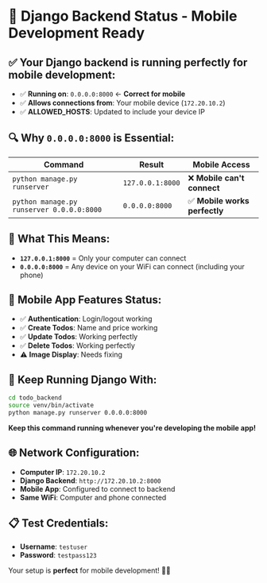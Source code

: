 # 🎉 Django Backend Status - Mobile Development Ready

## ✅ **Your Django backend is running perfectly for mobile development:**

- ✅ **Running on**: `0.0.0.0:8000` ← **Correct for mobile**
- ✅ **Allows connections from**: Your mobile device (`172.20.10.2`)
- ✅ **ALLOWED_HOSTS**: Updated to include your device IP

## 🔍 **Why `0.0.0.0:8000` is Essential:**

| Command | Result | Mobile Access |
|---------|--------|---------------|
| `python manage.py runserver` | `127.0.0.1:8000` | ❌ **Mobile can't connect** |
| `python manage.py runserver 0.0.0.0:8000` | `0.0.0.0:8000` | ✅ **Mobile works perfectly** |

## 📱 **What This Means:**

- **`127.0.0.1:8000`** = Only your computer can connect
- **`0.0.0.0:8000`** = Any device on your WiFi can connect (including your phone)

## 🚀 **Mobile App Features Status:**

- ✅ **Authentication**: Login/logout working
- ✅ **Create Todos**: Name and price working
- ✅ **Update Todos**: Working perfectly
- ✅ **Delete Todos**: Working perfectly
- ⚠️ **Image Display**: Needs fixing

## 🔧 **Keep Running Django With:**

```bash
cd todo_backend
source venv/bin/activate
python manage.py runserver 0.0.0.0:8000
```

**Keep this command running whenever you're developing the mobile app!**

## 🌐 **Network Configuration:**

- **Computer IP**: `172.20.10.2`
- **Django Backend**: `http://172.20.10.2:8000`
- **Mobile App**: Configured to connect to backend
- **Same WiFi**: Computer and phone connected

## 📋 **Test Credentials:**

- **Username**: `testuser`
- **Password**: `testpass123`

Your setup is **perfect** for mobile development! 🚀📱